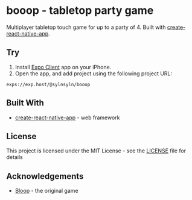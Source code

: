  # booop - tabletop party game

Multiplayer tabletop touch game for up to a party of 4. Built with [create-react-native-app](https://github.com/facebook/create-react-native-app).

## Try

1. Install [Expo Client](https://itunes.apple.com/us/app/expo-client/id982107779?mt=8) app on your iPhone.
2. Open the app, and add project using the following project URL:

```
exps://exp.host/@sylnsyln/booop
```

## Built With

* [create-react-native-app](https://github.com/facebook/create-react-native-app) - web framework

## License

This project is licensed under the MIT License - see the [LICENSE](LICENSE) file for details

## Acknowledgements

* [Bloop](http://rustymoyher.com/bloop/) - the original game

